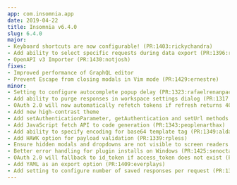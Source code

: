 ```yaml
---
app: com.insomnia.app
date: 2019-04-22
title: Insomnia v6.4.0
slug: 6.4.0
major:
- Keyboard shortcuts are now configurable! (PR:1403:rickychandra)
- Add ability to select specific requests during data export (PR:1396:rickychandra)
- OpenAPI v3 Importer (PR:1430:notjosh)
fixes:
- Improved performance of GraphQL editor
- Prevent Escape from closing modals in Vim mode (PR:1429:ernestre)
minor:
- Setting to configure autocomplete popup delay (PR:1323:rafaelrenanpacheco)
- Add ability to purge responses in workspace settings dialog (PR:1317:rickychandra)
- OAuth 2.0 will now automatically refetch tokens if refresh returns 401 status (PR:1338:rafaelrenanpacheco)
- Add new high-contrast theme
- Add setAuthenticationParameter, getAuthentication and setUrl methods to plugin context for requests (PR:1393:samirnijenhuis)
- Add JavaScript fetch API to code generation (PR:1343:peoplenarthax)
- Add ability to specify encoding for base64 template tag (PR:1349:aldaris)
- Add HAWK option for payload validation (PR:1339:rpless)
- Ensure hidden modals and dropdowns are not visible to screen readers
- Better error handling for plugin installs on Windows (PR:1425:senoctar)
- OAuth 2.0 will fallback to id_token if access_token does not exist (PR:1408:Dirbaio)
- Add YAML as an export option (PR:1409:everplays)
- Add setting to configure number of saved responses per request (PR:1378:Grimones)
---
```



